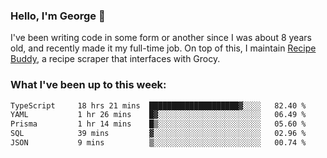### Hello, I'm George 👋

I've been writing code in some form or another since I was about 8 years old, and recently made it my full-time job. On top of this, I maintain [Recipe Buddy](https://github.com/georgegebbett/recipe-buddy), a recipe scraper that interfaces with Grocy.  

<!--
**georgegebbett/georgegebbett** is a ✨ _special_ ✨ repository because its `README.md` (this file) appears on your GitHub profile.

Here are some ideas to get you started:

- 🔭 I’m currently working on ...
- 🌱 I’m currently learning ...
- 👯 I’m looking to collaborate on ...
- 🤔 I’m looking for help with ...
- 💬 Ask me about ...
- 📫 How to reach me: ...
- 😄 Pronouns: ...
- ⚡ Fun fact: ...
-->

### What I've been up to this week:
<!--START_SECTION:waka-->

```txt
TypeScript     18 hrs 21 mins  ████████████████████▓░░░░   82.40 %
YAML           1 hr 26 mins    █▓░░░░░░░░░░░░░░░░░░░░░░░   06.49 %
Prisma         1 hr 14 mins    █▒░░░░░░░░░░░░░░░░░░░░░░░   05.60 %
SQL            39 mins         ▓░░░░░░░░░░░░░░░░░░░░░░░░   02.96 %
JSON           9 mins          ▒░░░░░░░░░░░░░░░░░░░░░░░░   00.74 %
```

<!--END_SECTION:waka-->
